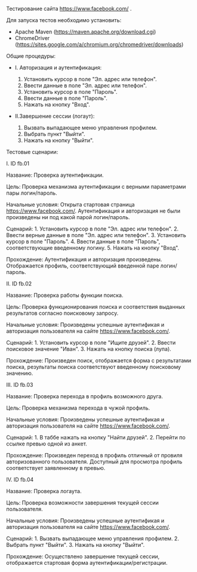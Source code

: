 Тестирование сайта https://www.facebook.com/ . 

Для запуска тестов необходимо установить:
- Apache Maven (https://maven.apache.org/download.cgi)
- ChromeDriver (https://sites.google.com/a/chromium.org/chromedriver/downloads)

Общие процедуры:
- I. Авторизация и аутентификация:
  1) Установить курсор в поле "Эл. адрес или телефон". 
  2) Ввести данные в поле "Эл. адрес или телефон". 
  3) Установить курсор в поле "Пароль". 
  4) Ввести данные в поле "Пароль". 
  5) Нажать на кнопку "Вход". 
  
- II.Завершение сессии (логаут):
  1) Вызвать выпадающее меню управления профилем. 
  2) Выбрать пункт "Выйти". 
  3) Нажать на кнопку "Выйти". 
  
Тестовые сценарии:

I.   ID fb.01

Название:            Проверка аутентификации.

Цель:                Проверка механизма аутентификации с верными параметрами пары логин/пароль.

Начальные условия:   Открыта стартовая страница https://www.facebook.com/. Аутентификация и авторизация не были произведены ни под какой парой логин/пароль.

Сценарий:            1. Установить курсор в поле "Эл. адрес или телефон". 
                          2. Ввести верные данные в поле "Эл. адрес или телефон".
                          3. Установить курсор в поле "Пароль". 
                          4. Ввести данные в поле "Пароль", соответствующие введенному логину.
                          5. Нажать на кнопку "Вход". 

Прохождение:         Аутентификация и авторизация произведены. Отображается профиль, соответствующий введенной паре логин/пароль.



II.  ID fb.02
 
 Название:            Проверка работы функции поиска.
 
 Цель:                Проверка функционирования поиска и соответствия выданных  результатов согласно поисковому запросу.
 
 Начальные условия:   Произведены успешные аутентификая и авторизация пользователя на сайте https://www.facebook.com/.
 
 Сценарий:            1. Установить курсор в поле "Ищите друзей". 
                          2. Ввести поисковое значение "Иван". 
                          3. Нажать на кнопку поиска (лупа). 
  
  Прохождение:         Произведен поиск, отображается форма с результатами поиска, результаты поиска соответствуют введенному поисковому значению.



III. ID fb.03
    
   Название:            Проверка перехода в профиль возможного друга.
  
  Цель:                Проверка механизма перехода в чужой профиль.
  
  Начальные условия:   Произведены успешные аутентификая и авторизация пользователя на сайте https://www.facebook.com/.
  
  Сценарий:            1. В таббе нажать на кнопку "Найти друзей". 
                          2. Перейти по ссылке превью одной из анкет. 
  
  Прохождение:         Произведен переход в профиль отличный от провиля авторизованного пользователя. Доступный для просмотра профиль соответствует заявленному в превью.



IV.  ID fb.04
    
  Название:            Проверка логаута.
  
  Цель:                Проверка возможности завершения текущей сессии пользователя.
  
  Начальные условия:   Произведены успешные аутентификая и авторизация пользователя на сайте https://www.facebook.com/.
  
  Сценарий:            1. Вызвать выпадающее меню управления профилем. 
                          2. Выбрать пункт "Выйти". 
                          3. Нажать на кнопку "Выйти". 
  
  Прохождение:         Осуществлено завершение текущей сессии, отображается стартовая форма аутентификации/регистрации.
   
